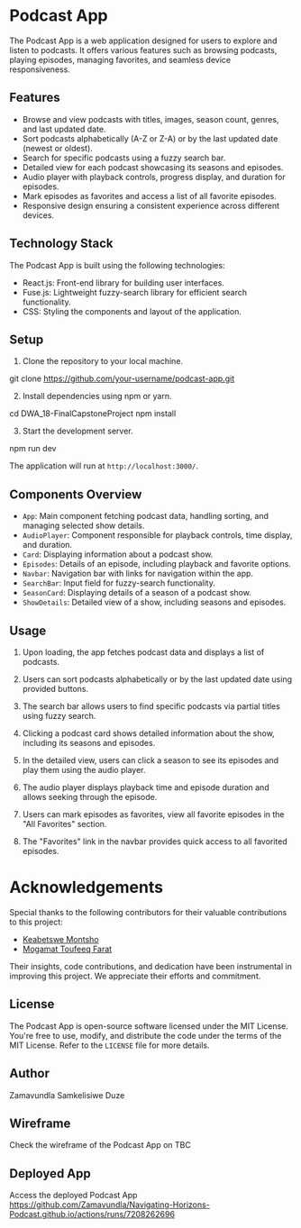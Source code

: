 # Podcast App

The Podcast App is a web application designed for users to explore and listen to podcasts. It offers various features such as browsing podcasts, playing episodes, managing favorites, and seamless device responsiveness.

## Features

- Browse and view podcasts with titles, images, season count, genres, and last updated date.
- Sort podcasts alphabetically (A-Z or Z-A) or by the last updated date (newest or oldest).
- Search for specific podcasts using a fuzzy search bar.
- Detailed view for each podcast showcasing its seasons and episodes.
- Audio player with playback controls, progress display, and duration for episodes.
- Mark episodes as favorites and access a list of all favorite episodes.
- Responsive design ensuring a consistent experience across different devices.

## Technology Stack

The Podcast App is built using the following technologies:

- React.js: Front-end library for building user interfaces.
- Fuse.js: Lightweight fuzzy-search library for efficient search functionality.
- CSS: Styling the components and layout of the application.

## Setup

1. Clone the repository to your local machine.

git clone https://github.com/your-username/podcast-app.git

2. Install dependencies using npm or yarn.

cd DWA_18-FinalCapstoneProject
npm install

3. Start the development server.

npm run dev

The application will run at `http://localhost:3000/`.

## Components Overview

- `App`: Main component fetching podcast data, handling sorting, and managing selected show details.
- `AudioPlayer`: Component responsible for playback controls, time display, and duration.
- `Card`: Displaying information about a podcast show.
- `Episodes`: Details of an episode, including playback and favorite options.
- `Navbar`: Navigation bar with links for navigation within the app.
- `SearchBar`: Input field for fuzzy-search functionality.
- `SeasonCard`: Displaying details of a season of a podcast show.
- `ShowDetails`: Detailed view of a show, including seasons and episodes.

## Usage

1. Upon loading, the app fetches podcast data and displays a list of podcasts.

2. Users can sort podcasts alphabetically or by the last updated date using provided buttons.

3. The search bar allows users to find specific podcasts via partial titles using fuzzy search.

4. Clicking a podcast card shows detailed information about the show, including its seasons and episodes.

5. In the detailed view, users can click a season to see its episodes and play them using the audio player.

6. The audio player displays playback time and episode duration and allows seeking through the episode.

7. Users can mark episodes as favorites, view all favorite episodes in the "All Favorites" section.

8. The "Favorites" link in the navbar provides quick access to all favorited episodes.

# Acknowledgements

Special thanks to the following contributors for their valuable contributions to this project:

- [Keabetswe Montsho](https://github.com/MVURICE)
- [Mogamat Toufeeq Farat](https://github.com/Toufeeq1)

Their insights, code contributions, and dedication have been instrumental in improving this project. We appreciate their efforts and commitment.


## License

The Podcast App is open-source software licensed under the MIT License. You're free to use, modify, and distribute the code under the terms of the MIT License. Refer to the `LICENSE` file for more details.

## Author

Zamavundla Samkelisiwe Duze

## Wireframe

Check the wireframe of the Podcast App on TBC

## Deployed App

Access the deployed Podcast App https://github.com/Zamavundla/Navigating-Horizons-Podcast.github.io/actions/runs/7208262696 
